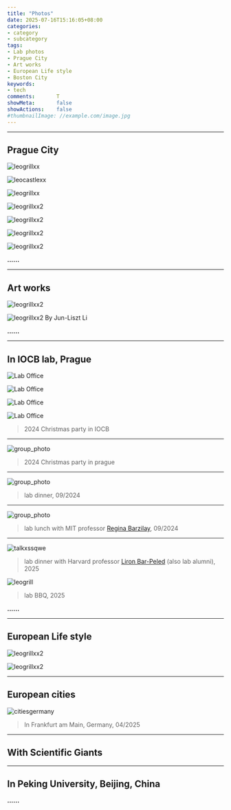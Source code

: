 ```yaml
---
title: "Photos"
date: 2025-07-16T15:16:05+08:00
categories:
- category
- subcategory
tags:
- Lab photos
- Prague City
- Art works
- European Life style
- Boston City
keywords:
- tech
comments:       T
showMeta:       false
showActions:    false
#thumbnailImage: //example.com/image.jpg
---
```



---
## Prague City
![leogrillxx](/img/Prague_city0.jpg)

![leocastlexx](/img/prague_castle_cloud.jpg)

![leogrillxx](/img/Prague_city1.jpg)

![leogrillxx2](/img/Prague_city2.jpg)

![leogrillxx2](/img/Prague_city3.jpg)

![leogrillxx2](/img/Prague_city4.jpg)

![leogrillxx2](/img/Prague_city5.jpg)

**......**



---
## Art works

![leogrillxx2](/img/Prague_life0.jpg) 

![leogrillxx2](/img/retina_EC_network.png)
By Jun-Liszt Li


**......**



---
## In IOCB lab, Prague
![Lab Office](/img/DMS_01_LR_lab_group_picture.jpg)

![Lab Office](/img/DMS_lab_roof.jpg)

![Lab Office](/img/DMS_lab_inside.jpg)

![Lab Office](/img/group_christmas.jpg)
> 2024 Christmas party in IOCB
---

![group_photo](/img/group_christmas_party.jpg)
> 2024 Christmas party in prague
---

![group_photo](/img/lab_dinner_202409.jpg)
> lab dinner, 09/2024
---

![group_photo](/img/lunch_with_regina.jpg)
> lab lunch with MIT professor [Regina Barzilay](https://www.regina.csail.mit.edu/), 09/2024
---

![talkxssqwe](/img/Leo_with_liron_all.jpg)
> lab dinner with Harvard professor [Liron Bar-Peled](https://bbsphd.hms.harvard.edu/people/liron-bar-peled) (also lab alumni), 2025


![leogrill](/img/leo_grill.jpg)
> lab BBQ, 2025

**......**



---
## European Life style


![leogrillxx2](/img/Prague_life1.jpg) 

![leogrillxx2](/img/Prague_life2.jpg)



---
## European cities

![citiesgermany](/img/frankfurt_germany.jpg)
> In Frankfurt am Main, Germany, 04/2025




---
## With Scientific Giants




---
## In Peking University, Beijing, China






**......**



